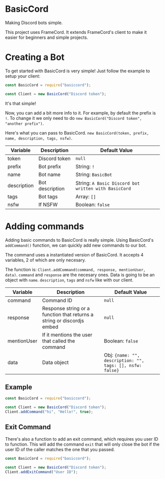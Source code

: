 # BasicCord
Making Discord bots simple.

This project uses FrameCord. It extends FrameCord's client to make it easier for beginners and simple projects.

# Creating a Bot

To get started with BasicCord is very simple! Just follow the example to setup your client:

```javascript
const BasicCord = require("basiccord");

const Client = new BasicCord("Discord token");
```
It's that simple!

Now, you can add a bit more info to it.
For example, by default the prefix is `!`. To change it we only need to do `new BasicCord("Discord token", "another prefix")`.

Here's what you can pass to BasicCord. `new BasicCord(token, prefix, name, description, tags, nsfw)`.

| Variable | Description | Default Value |
| -------- | ----------- | ------------- |
| token | Discord token | `null` |
| prefix | Bot prefix | String: `!` |
| name | Bot name |  String: `BasicBot` |
| description | Bot description | String: `A Basic Discord bot written with BasicCord` |
| tags | Bot tags | Array: `[]` |
| nsfw | If NSFW | Boolean: `false` |

# Adding commands
Adding basic commands to BasicCord is really simple.
Using BasicCord's `addCommand()` function, we can quickly add new commands to our bot.

The command uses a instantiated version of BasicCord.
It accepts 4 variables, 2 of which are only necesary.

The function is: `Client.addCommand(command, response, mentionUser, data)`. `command` and `response` are the necesary ones.
Data is going to be an object with `name`. `description`, `tags` and `nsfw` like with our client.

| Variable | Description | Default Value |
| -------- | ----------- | ------------- |
| command | Command ID | `null` |
| response | Response string or a function that returns a string or discordjs embed | `null` |
| mentionUser | If it mentions the user that called the command |  Boolean: `false` |
| data | Data object | Obj: `{name: "", description: "", tags: [], nsfw: false}` |

## Example
```javascript
const BasicCord = require("basiccord");

const Client = new BasicCord("Discord token");
Client.addCommand("hi", "Hello!", true);
```

## Exit Command
There's also a function to add an exit command, which requires you user ID to function.
This will add the command `exit` that will only close the bot if the user ID of the caller matches the one that you passed.

```javascript
const BasicCord = require("basiccord");

const Client = new BasicCord("Discord token");
Client.addExitCommand("User ID");
```